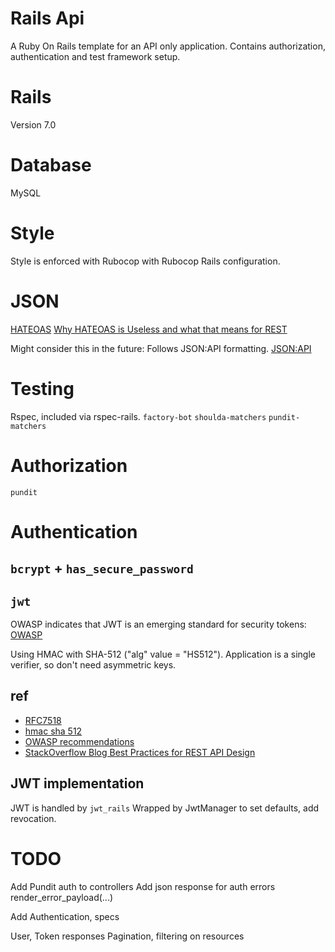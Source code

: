 # Rails Api
A Ruby On Rails template for an API only application.   Contains authorization,
authentication and test framework setup.

# Rails
Version 7.0

# Database
MySQL

# Style
Style is enforced with Rubocop with Rubocop Rails configuration.

# JSON
[HATEOAS](https://en.wikipedia.org/wiki/HATEOAS)
[Why HATEOAS is Useless and what that means for REST](https://medium.com/@andreasreiser94/why-hateoas-is-useless-and-what-that-means-for-rest-a65194471bc8)

Might consider this in the future:
Follows JSON:API formatting.
[JSON:API](https://jsonapi.org/)


# Testing
Rspec, included via rspec-rails.
`factory-bot`
`shoulda-matchers`
`pundit-matchers`

# Authorization
`pundit`

# Authentication
## `bcrypt` + `has_secure_password`
## `jwt`
OWASP indicates that JWT is an emerging standard for security tokens:
[OWASP](https://cheatsheetseries.owasp.org/cheatsheets/REST_Security_Cheat_Sheet.html#jwt)

Using HMAC with SHA-512 ("alg" value = "HS512").
Application is a single verifier, so don't need asymmetric keys.

## ref
* [RFC7518](https://www.rfc-editor.org/rfc/rfc7518#section-3.1)
* [hmac sha 512](https://security.stackexchange.com/a/96176/242497)
* [OWASP recommendations](https://cheatsheetseries.owasp.org/cheatsheets/JSON_Web_Token_for_Java_Cheat_Sheet.html)
* [StackOverflow Blog Best Practices for REST API Design](https://stackoverflow.blog/2020/03/02/best-practices-for-rest-api-design/)

## JWT implementation
JWT is handled by `jwt_rails`
Wrapped by JwtManager to set defaults, add revocation.


# TODO
Add Pundit auth to controllers
Add json response for auth errors
    render_error_payload(...)

Add Authentication, specs

User, Token responses
Pagination, filtering on resources

